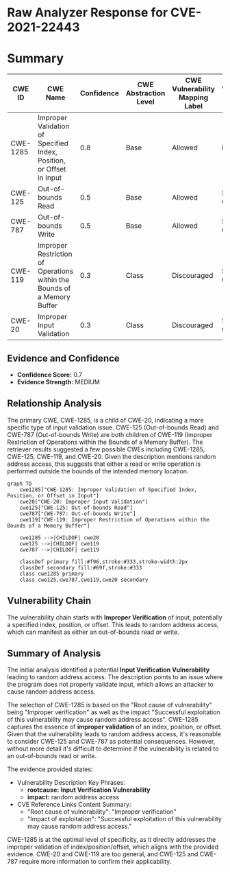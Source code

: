 # Raw Analyzer Response for CVE-2021-22443

# Summary
| CWE ID | CWE Name | Confidence | CWE Abstraction Level | CWE Vulnerability Mapping Label | CWE-Vulnerability Mapping Notes |
|---|---|---|---|---|---|
| CWE-1285 | Improper Validation of Specified Index, Position, or Offset in Input | 0.8 | Base | Allowed | Primary CWE |
| CWE-125 | Out-of-bounds Read | 0.5 | Base | Allowed | Secondary Candidate |
| CWE-787 | Out-of-bounds Write | 0.5 | Base | Allowed | Secondary Candidate |
| CWE-119 | Improper Restriction of Operations within the Bounds of a Memory Buffer | 0.3 | Class | Discouraged | Secondary Candidate |
| CWE-20 | Improper Input Validation | 0.3 | Class | Discouraged | Secondary Candidate |

## Evidence and Confidence

*   **Confidence Score:** 0.7
*   **Evidence Strength:** MEDIUM

## Relationship Analysis
The primary CWE, CWE-1285, is a child of CWE-20, indicating a more specific type of input validation issue. CWE-125 (Out-of-bounds Read) and CWE-787 (Out-of-bounds Write) are both children of CWE-119 (Improper Restriction of Operations within the Bounds of a Memory Buffer). The retriever results suggested a few possible CWEs including CWE-1285, CWE-125, CWE-119, and CWE-20. Given the description mentions random address access, this suggests that either a read or write operation is performed outside the bounds of the intended memory location.

```mermaid
graph TD
    cwe1285["CWE-1285: Improper Validation of Specified Index, Position, or Offset in Input"]
    cwe20["CWE-20: Improper Input Validation"]
    cwe125["CWE-125: Out-of-bounds Read"]
    cwe787["CWE-787: Out-of-bounds Write"]
    cwe119["CWE-119: Improper Restriction of Operations within the Bounds of a Memory Buffer"]

    cwe1285 -->|CHILDOF| cwe20
    cwe125 -->|CHILDOF| cwe119
    cwe787 -->|CHILDOF| cwe119

    classDef primary fill:#f96,stroke:#333,stroke-width:2px
    classDef secondary fill:#69f,stroke:#333
    class cwe1285 primary
    class cwe125,cwe787,cwe119,cwe20 secondary
```

## Vulnerability Chain
The vulnerability chain starts with **Improper Verification** of input, potentially a specified index, position, or offset. This leads to random address access, which can manifest as either an out-of-bounds read or write.

## Summary of Analysis
The initial analysis identified a potential **Input Verification Vulnerability** leading to random address access. The description points to an issue where the program does not properly validate input, which allows an attacker to cause random address access.

The selection of CWE-1285 is based on the "Root cause of vulnerability" being "Improper verification" as well as the impact "Successful exploitation of this vulnerability may cause random address access". CWE-1285 captures the essence of **improper validation** of an index, position, or offset. Given that the vulnerability leads to random address access, it's reasonable to consider CWE-125 and CWE-787 as potential consequences. However, without more detail it's difficult to determine if the vulnerability is related to an out-of-bounds read or write.

The evidence provided states:
- Vulnerability Description Key Phrases:
  - **rootcause:** **Input Verification Vulnerability**
  - **impact:** random address access
- CVE Reference Links Content Summary:
  - "Root cause of vulnerability": "Improper verification"
  - "Impact of exploitation": "Successful exploitation of this vulnerability may cause random address access."

CWE-1285 is at the optimal level of specificity, as it directly addresses the improper validation of index/position/offset, which aligns with the provided evidence. CWE-20 and CWE-119 are too general, and CWE-125 and CWE-787 require more information to confirm their applicability.
